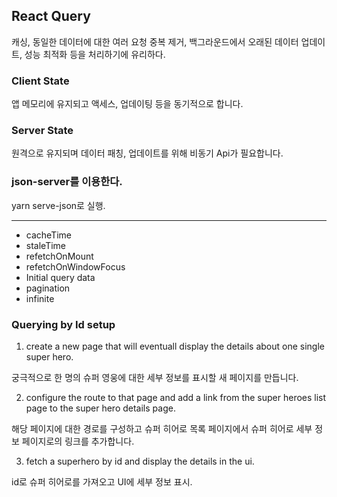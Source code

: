 ## React Query

캐싱, 동일한 데이터에 대한 여러 요청 중복 제거, 백그라운드에서 오래된 데이터 업데이트, 성능 최적화 등을 처리하기에 유리하다.

### Client State

앱 메모리에 유지되고 액세스, 업데이팅 등을 동기적으로 합니다.

### Server State

원격으로 유지되며 데이터 패칭, 업데이트를 위해 비동기 Api가 필요합니다.

### json-server를 이용한다.

yarn serve-json로 실행.

---

- cacheTime
- staleTime
- refetchOnMount
- refetchOnWindowFocus
- Initial query data
- pagination
- infinite

### Querying by Id setup

1. create a new page that will eventuall display the details about one single super hero.

궁극적으로 한 명의 슈퍼 영웅에 대한 세부 정보를 표시할 새 페이지를 만듭니다.

2. configure the route to that page and add a link from the super heroes list page to the super hero details page.

해당 페이지에 대한 경로를 구성하고 슈퍼 히어로 목록 페이지에서 슈퍼 히어로 세부 정보 페이지로의 링크를 추가합니다.

3. fetch a superhero by id and display the details in the ui.

id로 슈퍼 히어로를 가져오고 UI에 세부 정보 표시.
